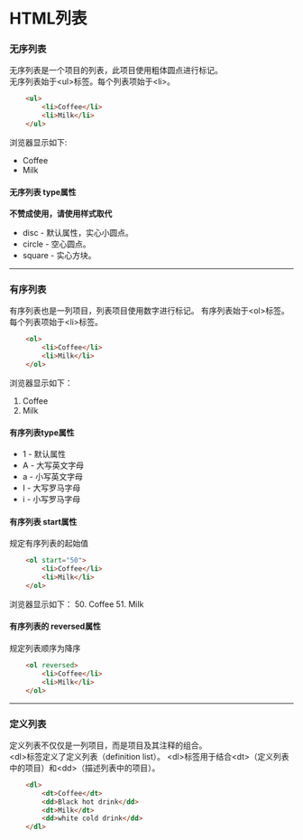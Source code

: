 # HTML列表

### 无序列表

无序列表是一个项目的列表，此项目使用粗体圆点进行标记。  
无序列表始于\<ul>标签。每个列表项始于\<li>。  

```html
    <ul>
        <li>Coffee</li>
        <li>Milk</li>
    </ul>
```

浏览器显示如下:
* Coffee
* Milk

#### 无序列表 type属性

__不赞成使用，请使用样式取代__

* disc - 默认属性，实心小圆点。
* circle - 空心圆点。
* square - 实心方块。

***

### 有序列表

有序列表也是一列项目，列表项目使用数字进行标记。
有序列表始于\<ol>标签。每个列表项始于\<li>标签。

```html
    <ol>
        <li>Coffee</li>
        <li>Milk</li>
    </ol>
```

浏览器显示如下：
1. Coffee
2. Milk

#### 有序列表type属性

* 1 - 默认属性
* A - 大写英文字母
* a - 小写英文字母
* I - 大写罗马字母
* i - 小写罗马字母

#### 有序列表 start属性

规定有序列表的起始值

```html
    <ol start="50">
        <li>Coffee</li>
        <li>Milk</li>
    </ol>
```

浏览器显示如下：
50. Coffee
51. Milk

#### 有序列表的 reversed属性

规定列表顺序为降序

```html
    <ol reversed>
        <li>Coffee</li>
        <li>Milk</li>
    </ol>
```

***

### 定义列表

定义列表不仅仅是一列项目，而是项目及其注释的组合。  
\<dl>标签定义了定义列表（definition list）。
\<dl>标签用于结合\<dt>（定义列表中的项目）和\<dd>（描述列表中的项目）。

```html
    <dl>
        <dt>Coffee</dt>
        <dd>Black hot drink</dd>
        <dt>Milk</dt>
        <dd>white cold drink</dd>
    </dl>
```


